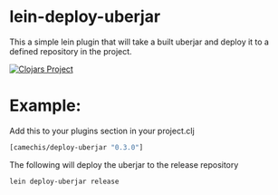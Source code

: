 # lein-deploy-uberjar

This a simple lein plugin that will take a built uberjar and deploy it to a
defined repository in the project.

[![Clojars Project](https://clojars.org/camechis/deploy-uberjar/latest-version.svg)](https://clojars.org/camechis/deploy-uberjar)

# Example:

Add this to your plugins section in your project.clj

```clojure
[camechis/deploy-uberjar "0.3.0"]
```

The following will deploy the uberjar to the release repository

```
lein deploy-uberjar release
```
